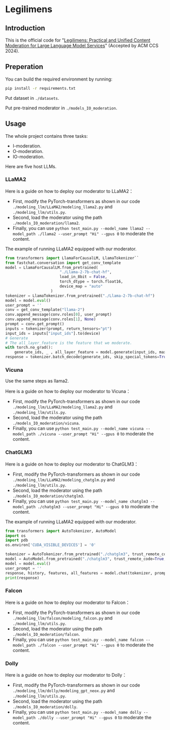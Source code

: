 # Legilimens

## Introduction
This is the official code for "[Legilimens: Practical and Unified Content Moderation for Large Language Model Services](https://arxiv.org/pdf/2408.15488)" (Accepted by ACM CCS 2024).

## Preperation

You can build the required environment by running:

```bash
pip install -r requirements.txt
```


Put dataset in ``./datasets``.

Put pre-trained moderator in ``./models_IO_moderation``.
## Usage
The whole project contains three tasks: 
+ I-moderation.
+ O-moderation.
+ IO-moderation.

Here are five host LLMs.
### LLaMA2
Here is a guide on how to deploy our moderator to LLaMA2：
+ First, modify the PyTorch-transformers as shown in our code ``./modeling_llm/LLaMA2/modeling_llama2.py`` and ``./modeling_llm/utils.py``.
+ Second, load the moderator using the path ``./models_IO_moderation/llama2``.
+ Finally, you can use `python test_main.py --model_name llama2 --model_path ./llama2 --user_prompt "Hi" --gpus 0` to moderate the content.

The example of running LLaMA2 equipped with our moderator.

```python
from transformers import LlamaForCausalLM, LlamaTokenizer``
from fastchat.conversation import get_conv_template
model = LlamaForCausalLM.from_pretrained(
                        "./Llama-2-7b-chat-hf",
                        load_in_8bit = False,
                        torch_dtype = torch.float16,
                        device_map = "auto"
                    )
tokenizer = LlamaTokenizer.from_pretrained("./Llama-2-7b-chat-hf")
model = model.eval()
user_prompt = ''
conv = get_conv_template("llama-2")
conv.append_message(conv.roles[0], user_prompt)
conv.append_message(conv.roles[1], None)
prompt = conv.get_prompt()
inputs = tokenizer(prompt, return_tensors="pt")
input_ids = inputs["input_ids"].to(device)
# Generate
# The all_layer_feature is the feature that we moderate.
with torch.no_grad():
    generate_ids, _ , all_layer_feature = model.generate(input_ids, max_length=8192)
response = tokenizer.batch_decode(generate_ids, skip_special_tokens=True, clean_up_tokenization_spaces=False)[0]
```

### Vicuna

Use the same steps as llama2.

Here is a guide on how to deploy our moderator to Vicuna：
+ First, modify the PyTorch-transformers as shown in our code ``./modeling_llm/LLaMA2/modeling_llama2.py`` and ``./modeling_llm/utils.py``.
+ Second, load the moderator using the path ``./models_IO_moderation/vicuna``.
+ Finally, you can use `python test_main.py --model_name vicuna --model_path ./vicuna --user_prompt "Hi" --gpus 0` to moderate the content.

### ChatGLM3

Here is a guide on how to deploy our moderator to ChatGLM3：
+ First, modify the PyTorch-transformers as shown in our code ``./modeling_llm/LLaMA2/modeling_chatglm.py`` and ``./modeling_llm/utils.py``.
+ Second, load the moderator using the path ``./models_IO_moderation/chatglm3``.
+ Finally, you can use `python test_main.py --model_name chatglm3 --model_path ./chatglm3 --user_prompt "Hi" --gpus 0` to moderate the content.

The example of running LLaMA2 equipped with our moderator.

```python
from transformers import AutoTokenizer, AutoModel
import os
import pdb
os.environ['CUDA_VISIBLE_DEVICES'] = '0'

tokenizer = AutoTokenizer.from_pretrained("./chatglm3", trust_remote_code=True)
model = AutoModel.from_pretrained("./chatglm3", trust_remote_code=True, device='cuda')
model = model.eval()
user_prompt = ''
response, history, features, all_features = model.chat(tokenizer, prompt, history=[])
print(response)
```

### Falcon

Here is a guide on how to deploy our moderator to Falcon：
+ First, modify the PyTorch-transformers as shown in our code ``./modeling_llm/falcon/modeling_falcon.py`` and ``./modeling_llm/utils.py``.
+ Second, load the moderator using the path ``./models_IO_moderation/falcon``.
+ Finally, you can use `python test_main.py --model_name falcon --model_path ./falcon --user_prompt "Hi" --gpus 0` to moderate the content.


### Dolly

Here is a guide on how to deploy our moderator to Dolly：
+ First, modify the PyTorch-transformers as shown in our code ``./modeling_llm/dolly/modeling_gpt_neox.py`` and ``./modeling_llm/utils.py``.
+ Second, load the moderator using the path ``./models_IO_moderation/dolly``.
+ Finally, you can use `python test_main.py --model_name dolly --model_path ./dolly --user_prompt "Hi" --gpus 0` to moderate the content.



